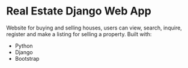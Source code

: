 # Real Estate Django Web App

Website for buying and selling houses, users can view, search, inquire, register and make a listing for selling a property.
Built with:

* Python 
* Django 
* Bootstrap 